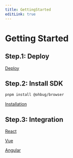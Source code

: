 ```yaml
---
title: GettingStarted
editLink: true
---
```


# Getting Started

## Step.1: Deploy

[Deploy](./deploying.md)

## Step.2: Install SDK

```sh
pnpm install @ohbug/browser
```

[Installation](./installation.md)

## Step.3: Integration

[React](./react.md)

[Vue](./vue.md)

[Angular](./angular.md)
